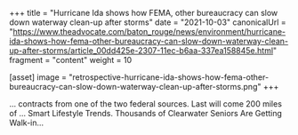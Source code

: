 +++
title = "Hurricane Ida shows how FEMA, other bureaucracy can slow down waterway clean-up after storms"
date = "2021-10-03"
canonicalUrl = "https://www.theadvocate.com/baton_rouge/news/environment/hurricane-ida-shows-how-fema-other-bureaucracy-can-slow-down-waterway-clean-up-after-storms/article_00dd425e-2307-11ec-b6aa-337ea158845e.html"
fragment = "content"
weight = 10

[asset]
    image = "retrospective-hurricane-ida-shows-how-fema-other-bureaucracy-can-slow-down-waterway-clean-up-after-storms.png"
+++

... contracts from one of the two federal sources. Last will come 200 miles 
of ... Smart Lifestyle Trends. Thousands of Clearwater Seniors Are Getting 
Walk-in...
